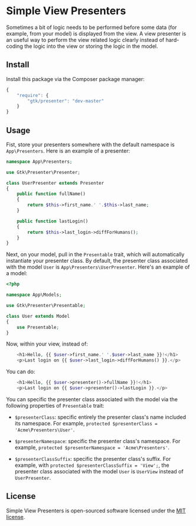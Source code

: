# Simple View Presenters

Sometimes a bit of logic needs to be performed before some data (for example, from your model) is displayed from the view. A view presenter is an useful way to perform the view related logic clearly instead of hard-coding the logic into the view or storing the logic in the model.

## Install

Install this package via the Composer package manager:

```js
{
    "require": {
        "gtk/presenter": "dev-master"
    }
}
```

## Usage

Fist, store your presenters somewhere with the default namespace is `App\Presenters`. Here is an example of a presenter:

```php
namespace App\Presenters;

use Gtk\Presenter\Presenter;

class UserPresenter extends Presenter
{
    public function fullName()
    {
        return $this->first_name.' '.$this->last_name;
    }

    public function lastLogin()
    {
        return $this->last_login->diffForHumans();
    }
}
```

Next, on your model, pull in the `Presentable` trait, which will automatically instantiate your presenter class. By default, the presenter class associated with the model `User` is `App\Presenters\UserPresenter`. Here's an example of a model:

```php
<?php

namespace App\Models;

use Gtk\Presenter\Presentable;

class User extends Model
{
    use Presentable;
}
```

Now, within your view, instead of:

```php
    <h1>Hello, {{ $user->first_name.' '.$user->last_name }}!</h1>
    <p>Last login on {{ $user->last_login->diffForHumans() }}.</p>
```

You can do:

```php
    <h1>Hello, {{ $user->presenter()->fullName }}!</h1>
    <p>Last login on {{ $user->presenter()->lastLogin }}.</p>
```

You can specific the presenter class associated with the model via the following properties of `Presentable` trait:

- `$presenterClass`: specific entirely the presenter class's name included its namespace. For example, `protected $presenterClass = 'Acme\Presenters\User'`.

- `$presenterNamespace`: specific the presenter class's namespace. For example, `protected $presenterNamespace = 'Acme\Presenters'`.

- `$presenterClassSuffix`: specific the presenter class's suffix. For example, with `protected $presenterClassSuffix = 'View';`, the presenter class associated with the model `User` is `UserView` instead of `UserPresenter`.

## License

Simple View Presenters is open-sourced software licensed under the [MIT license](http://opensource.org/licenses/MIT).